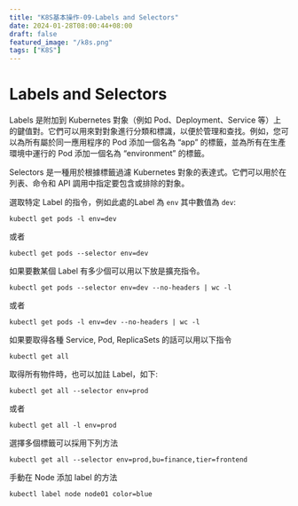 ```yaml
---
title: "K8S基本操作-09-Labels and Selectors"
date: 2024-01-28T08:00:44+08:00
draft: false
featured_image: "/k8s.png"
tags: ["K8S"]
---
```


# Labels and Selectors

Labels 是附加到 Kubernetes 對象（例如 Pod、Deployment、Service 等）上的鍵值對。它們可以用來對對象進行分類和標識，以便於管理和查找。例如，您可以為所有屬於同一應用程序的 Pod 添加一個名為 “app” 的標籤，並為所有在生產環境中運行的 Pod 添加一個名為 “environment” 的標籤。

Selectors 是一種用於根據標籤過濾 Kubernetes 對象的表達式。它們可以用於在列表、命令和 API 調用中指定要包含或排除的對象。

選取特定 Label 的指令，例如此處的Label 為 `env` 其中數值為 `dev`:

```
kubectl get pods -l env=dev
```

或者

```
kubectl get pods --selector env=dev
```

如果要數某個 Label 有多少個可以用以下放是擴充指令。

```
kubectl get pods --selector env=dev --no-headers | wc -l
```

或者

```
kubectl get pods -l env=dev --no-headers | wc -l
```

如果要取得各種 Service, Pod, ReplicaSets 的話可以用以下指令

```
kubectl get all
```

取得所有物件時，也可以加註 Label，如下:

```
kubectl get all --selector env=prod
```

或者

```
kubectl get all -l env=prod
```

選擇多個標籤可以採用下列方法

```
kubectl get all --selector env=prod,bu=finance,tier=frontend
```

手動在 Node 添加 label 的方法

```
kubectl label node node01 color=blue
```